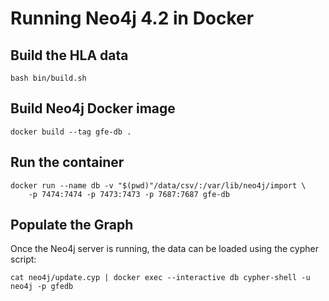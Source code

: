 # Running Neo4j 4.2 in Docker

## Build the HLA data
```
bash bin/build.sh
```

## Build Neo4j Docker image
```
docker build --tag gfe-db .
```

## Run the container
```
docker run --name db -v "$(pwd)"/data/csv/:/var/lib/neo4j/import \
    -p 7474:7474 -p 7473:7473 -p 7687:7687 gfe-db
```

## Populate the Graph
Once the Neo4j server is running, the data can be loaded using the cypher script:
```
cat neo4j/update.cyp | docker exec --interactive db cypher-shell -u neo4j -p gfedb
```